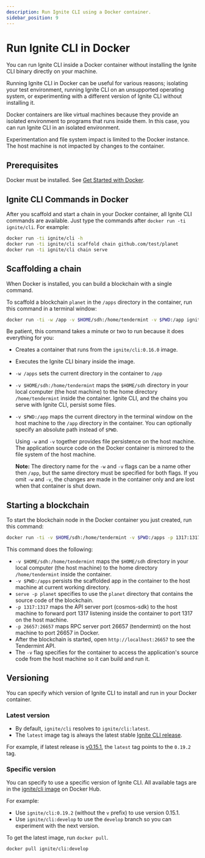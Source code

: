 ```yaml
---
description: Run Ignite CLI using a Docker container.
sidebar_position: 9
---
```


# Run Ignite CLI in Docker

You can run Ignite CLI inside a Docker container without installing the Ignite CLI binary directly on your machine.

Running Ignite CLI in Docker can be useful for various reasons; isolating your test environment, running Ignite CLI on an unsupported operating system, or experimenting with a different version of Ignite CLI without installing it.

Docker containers are like virtual machines because they provide an isolated environment to programs that runs inside them. In this case, you can run Ignite CLI in an isolated environment.

Experimentation and file system impact is limited to the Docker instance. The host machine is not impacted by changes to the container.

## Prerequisites

Docker must be installed. See [Get Started with Docker](https://www.docker.com/get-started).

## Ignite CLI Commands in Docker

After you scaffold and start a chain in your Docker container, all Ignite CLI commands are available. Just type the commands after `docker run -ti ignite/cli`. For example:

```bash
docker run -ti ignite/cli -h
docker run -ti ignite/cli scaffold chain github.com/test/planet
docker run -ti ignite/cli chain serve
```

## Scaffolding a chain

When Docker is installed, you can build a blockchain with a single command.

To scaffold a blockchain `planet` in the `/apps` directory in the container, run this command in a terminal window:

```bash
docker run -ti -w /app -v $HOME/sdh:/home/tendermint -v $PWD:/app ignite/cli:0.16.0 app github.com/hello/planet
```

Be patient, this command takes a minute or two to run because it does everything for you:

- Creates a container that runs from the `ignite/cli:0.16.0` image.
- Executes the Ignite CLI binary inside the image.
- `-w /apps` sets the current directory in the container to `/app`
- `-v $HOME/sdh:/home/tendermint` maps the `$HOME/sdh` directory in your local computer (the host machine) to the home directory `/home/tendermint` inside the container. Ignite CLI, and the chains you serve with Ignite CLI, persist some files.
- `-v $PWD:/app` maps the current directory in the terminal window on the host machine to the `/app` directory in the container. You can optionally specify an absolute path instead of `$PWD`.

    Using `-w` and `-v` together provides file persistence on the host machine. The application source code on the Docker container is mirrored to the file system of the host machine.

    **Note:** The directory name for the `-w` and `-v` flags can be a name other then `/app`, but the same directory must be specified for both flags. If you omit `-w` and `-v`, the changes are made in the container only and are lost when that container is shut down.

## Starting a blockchain

To start the blockchain node in the Docker container you just created, run this command:

```bash
docker run -ti -v $HOME/sdh:/home/tendermint -v $PWD:/apps -p 1317:1317 -p 26657:26657 ignite/cli:0.16.0 serve -p planet
```

This command does the following:

- `-v $HOME/sdh:/home/tendermint` maps the `$HOME/sdh` directory in your local computer (the host machine) to the home directory `/home/tendermint` inside the container.
- `-v $PWD:/apps` persists the scaffolded app in the container to the host machine at current working directory.
- `serve -p planet` specifies to use the `planet` directory that contains the source code of the blockchain.
- `-p 1317:1317` maps the API server port (cosmos-sdk) to the host machine to forward port 1317 listening inside the container to port 1317 on the host machine.
- `-p 26657:26657` maps RPC server port 26657 (tendermint) on the host machine to port 26657 in Docker.
- After the blockchain is started, open `http://localhost:26657` to see the Tendermint API.
- The `-v` flag specifies for the container to access the application's source code from the host machine so it can build and run it.

## Versioning

You can specify which version of Ignite CLI to install and run in your Docker container.

### Latest version

- By default, `ignite/cli` resolves to `ignite/cli:latest`.
- The `latest` image tag is always the latest stable [Ignite CLI release](https://github.com/ignite-hq/cli/releases).

For example, if latest release is [v0.15.1](https://github.com/ignite-hq/cli/releases/tag/v0.19.2), the `latest` tag points to the `0.19.2` tag.

### Specific version

You can specify to use a specific version of Ignite CLI. All available tags are in the [ignite/cli image](https://hub.docker.com/repository/docker/ignite/cli/tags?page=1&ordering=last_updated) on Docker Hub.

For example:

- Use `ignite/cli:0.19.2` (without the `v` prefix) to use version 0.15.1.
- Use `ignite/cli:develop` to use the `develop` branch so you can experiment with the next version.

To get the latest image, run `docker pull`.

```bash
docker pull ignite/cli:develop
```
